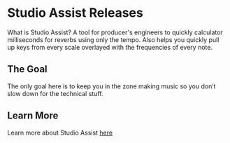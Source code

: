 # Studio Assist Releases

What is Studio Assist? A tool for producer's engineers to quickly calculator milliseconds for reverbs using only the tempo. Also helps you quickly pull up keys from every scale overlayed with the frequencies of every note. 

## The Goal

The only goal here is to keep you in the zone making music so you don’t slow down for the technical stuff.

## Learn More

Learn more about Studio Assist [here](http://studioassistapp.com/)
